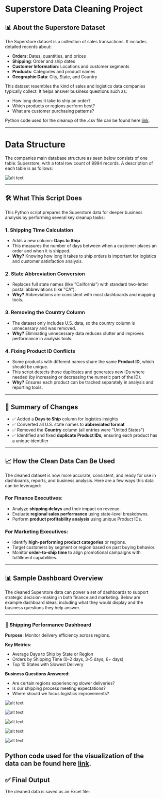 # Superstore Data Cleaning Project

## 📊 About the Superstore Dataset

The Superstore dataset is a collection of sales transactions. It includes detailed records about:

- **Orders**: Dates, quantities, and prices
- **Shipping**: Order and ship dates
- **Customer Information**: Locations and customer segments
- **Products**: Categories and product names
- **Geographic Data**: City, State, and Country

This dataset resembles the kind of sales and logistics data companies typically collect. It helps answer business questions such as:
- How long does it take to ship an order?
- Which products or regions perform best?
- What are customer purchasing patterns?

Python code used for the cleanup of the .csv file can be found here [link](https://github.com/migueljr51/PythonSuperstoreDataCleaning/blob/main/superstore_data_cleaning.py).

---
# Data Structure
The companies main database structure as seen below consists of one table: Superstore, with a total row count of 9994 records. A description of each table is as follows:

![alt text](ERD.png)

---
## 🛠️ What This Script Does

This Python script prepares the Superstore data for deeper business analysis by performing several key cleanup tasks:

### 1. **Shipping Time Calculation**
- Adds a new column: **Days to Ship**
- This measures the number of days between when a customer places an order and when it is shipped.
- **Why?** Knowing how long it takes to ship orders is important for logistics and customer satisfaction analysis.

### 2. **State Abbreviation Conversion**
- Replaces full state names (like "California") with standard two-letter postal abbreviations (like "CA").
- **Why?** Abbreviations are consistent with most dashboards and mapping tools.

### 3. **Removing the Country Column**
- The dataset only includes U.S. data, so the country column is unnecessary and was removed.
- **Why?** Eliminating unnecessary data reduces clutter and improves performance in analysis tools.

### 4. **Fixing Product ID Conflicts**
- Some products with different names share the same **Product ID**, which should be unique.
- This script detects those duplicates and generates new IDs where needed (by increasing or decreasing the numeric part of the ID).
- **Why?** Ensures each product can be tracked separately in analysis and reporting tools.

---

## 🔁 Summary of Changes

- ✅ Added a **Days to Ship** column for logistics insights  
- ✅ Converted all U.S. state names to **abbreviated format**  
- ✅ Removed the **Country** column (all entries were "United States")  
- ✅ Identified and fixed **duplicate Product IDs**, ensuring each product has a unique identifier  

---

## 📈 How the Clean Data Can Be Used

The cleaned dataset is now more accurate, consistent, and ready for use in dashboards, reports, and business analysis. Here are a few ways this data can be leveraged:

### For Finance Executives:
- Analyze **shipping delays** and their impact on revenue.
- Evaluate **regional sales performance** using state-level breakdowns.
- Perform **product profitability analysis** using unique Product IDs.

### For Marketing Executives:
- Identify **high-performing product categories** or regions.
- Target customers by segment or region based on past buying behavior.
- Monitor **order-to-ship time** to align promotional campaigns with fulfillment capabilities.

---

## 📊 Sample Dashboard Overview

The cleaned Superstore data can power a set of dashboards to support strategic decision-making in both finance and marketing. Below are example dashboard ideas, including what they would display and the business questions they help answer.

---

### 🚚 Shipping Performance Dashboard
**Purpose**: Monitor delivery efficiency across regions.

**Key Metrics**:
- Average Days to Ship by State or Region
- Orders by Shipping Time (0–2 days, 3–5 days, 6+ days)
- Top 10 States with Slowest Delivery

**Business Questions Answered**:
- Are certain regions experiencing slower deliveries?
- Is our shipping process meeting expectations?
- Where should we focus logistics improvements?


![alt text](AvgShipByState.png)

![alt text](OrdByShipTime.png)

![alt text](TenSlowDelivery.png)

![alt text](AvgDaysRegion.png)

![alt text](ShipTimeDist.png)


Python code used for the visualization of the data can be found here [link](https://github.com/migueljr51/PythonSuperstoreDataVisualization/blob/main/superstore_visualization.py).
---

## ✅ Final Output

The cleaned data is saved as an Excel file:
